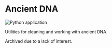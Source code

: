 # Ancient DNA

![Python application](https://github.com/rafelafrance/adna/workflows/CI/badge.svg)

Utilities for cleaning and working with ancient DNA.

Archived due to a lack of interest.
